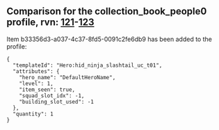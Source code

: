 ## Comparison for the collection_book_people0 profile, rvn: [121](https://github.com/PRO100KatYT/FortniteProfileRevisions/tree/main/profiles/collection_book_people0/121%20collection_book_people0.json)-[123](https://github.com/PRO100KatYT/FortniteProfileRevisions/tree/main/profiles/collection_book_people0/123%20collection_book_people0.json)

Item b33356d3-a037-4c37-8fd5-0091c2fe6db9 has been added to the profile:

```
{
  "templateId": "Hero:hid_ninja_slashtail_uc_t01",
  "attributes": {
    "hero_name": "DefaultHeroName",
    "level": 1,
    "item_seen": true,
    "squad_slot_idx": -1,
    "building_slot_used": -1
  },
  "quantity": 1
}
```

<br><br>
